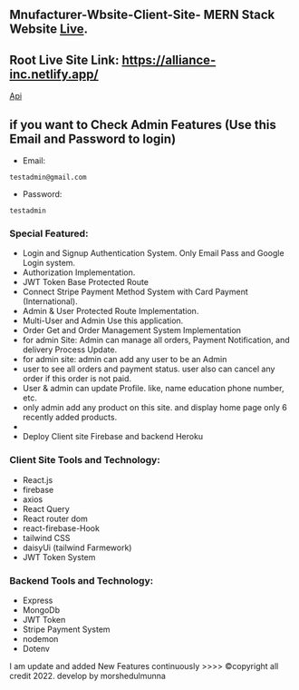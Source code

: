 ## Mnufacturer-Wbsite-Client-Site- MERN Stack Website [Live](https://alliance-inc.netlify.app/).

## Root Live Site Link: https://alliance-inc.netlify.app/

[Api](https://alliance.onrender.com/)

## if you want to Check Admin Features (Use this Email and Password to login)

- Email:

```
testadmin@gmail.com
```

- Password:

```
testadmin
```

### Special Featured:

- Login and Signup Authentication System. Only Email Pass and Google Login system.
- Authorization Implementation.
- JWT Token Base Protected Route
- Connect Stripe Payment Method System with Card Payment (International).
- Admin & User Protected Route Implementation.
- Multi-User and Admin Use this application.
- Order Get and Order Management System Implementation
- for admin Site: Admin can manage all orders, Payment Notification, and delivery Process Update.
- for admin site: admin can add any user to be an Admin
- user to see all orders and payment status. user also can cancel any order if this order is not paid.
- User & admin can update Profile. like, name education phone number, etc.
- only admin add any product on this site. and display home page only 6 recently added products.
-
- Deploy Client site Firebase and backend Heroku

### Client Site Tools and Technology:

- React.js
- firebase
- axios
- React Query
- React router dom
- react-firebase-Hook
- tailwind CSS
- daisyUi (tailwind Farmework)
- JWT Token System

### Backend Tools and Technology:

- Express
- MongoDb
- JWT Token
- Stripe Payment System
- nodemon
- Dotenv

I am update and added New Features continuously >>>>
©copyright all credit 2022. develop by morshedulmunna
